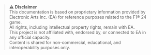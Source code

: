 > ⚠️ **Disclaimer**  
> This documentation is based on proprietary information provided by Electronic Arts Inc. (EA) for reference purposes related to the F1® 24 game.  
> All rights, including intellectual property rights, remain with EA.  
> This project is not affiliated with, endorsed by, or connected to EA in any official capacity.  
> Content is shared for non-commercial, educational, and interoperability purposes only.
